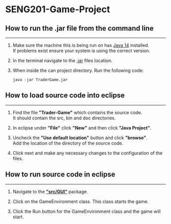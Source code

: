 # **SENG201**-Game-Project

## How to run the .jar file from the command line

---

1.
    Make sure the machine this is being run on has [Java 14][javaWebsite] installed.  
    If problems exist ensure your system is using the correct version.

2.
    In the terminal navigate to the [.jar](TraderGame.jar) files location.

3.
    When inside the can project directory. Run the following code:

    ```Console
    java -jar TraderGame.jar
    ```

## How to load source code into eclipse

---

1.
    Find the file **"Trader-Game"** which contains the source code.  
    It should contain the src, bin and doc directories.

2.
    In eclipse under **"File"** click **"New"** and then click **"Java Project"**.

3.
    Uncheck the **"Use default location"** button and click **"browse"**.  
    Add the location of the directory of the source code.

4.
    Click next and make any necessary changes to the configuration of the files.

## How to run source code in eclipse

---

1.
    Navigate to the **["src/GUI"](Trader-Game/src/GUI/)** package.

2.
    Click on the GameEnvironment class. This class starts the game.

3.
    Click the Run button for the GameEnvironment class and the game will start.

[javaWebsite]: https://www.oracle.com/java/technologies/javase/jdk14-archive-downloads.html "Java-14 Archive Download"
